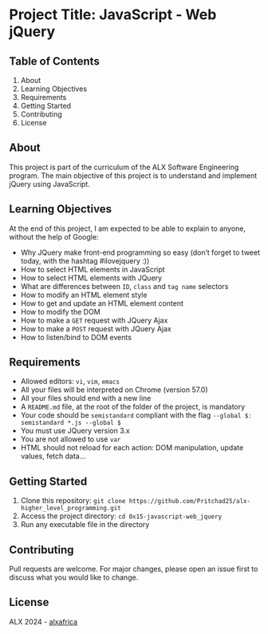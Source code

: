 # Project Title: JavaScript - Web jQuery

## Table of Contents
1. About
2. Learning Objectives
3. Requirements
4. Getting Started
5. Contributing
6. License

## About <a name="about"></a>
This project is part of the curriculum of the ALX Software Engineering program. The main objective of this project is to understand and implement jQuery using JavaScript.

## Learning Objectives <a name="learning-objectives"></a>
At the end of this project, I am expected to be able to explain to anyone, without the help of Google:
- Why JQuery make front-end programming so easy (don’t forget to tweet today, with the hashtag #ilovejquery :))
- How to select HTML elements in JavaScript
- How to select HTML elements with JQuery
- What are differences between `ID`, `class` and `tag name` selectors
- How to modify an HTML element style
- How to get and update an HTML element content
- How to modify the DOM
- How to make a `GET` request with JQuery Ajax
- How to make a `POST` request with JQuery Ajax
- How to listen/bind to DOM events

## Requirements <a name="requirements"></a>
- Allowed editors: `vi`, `vim`, `emacs`
- All your files will be interpreted on Chrome (version 57.0)
- All your files should end with a new line
- A `README.md` file, at the root of the folder of the project, is mandatory
- Your code should be `semistandard` compliant with the flag `--global $: semistandard *.js --global $`
- You must use JQuery version 3.x
- You are not allowed to use `var`
- HTML should not reload for each action: DOM manipulation, update values, fetch data…

## Getting Started <a name="getting-started"></a>
1. Clone this repository: `git clone https://github.com/Pritchad25/alx-higher_level_programming.git`
2. Access the project directory: `cd 0x15-javascript-web_jquery`
3. Run any executable file in the directory

## Contributing <a name="contributing"></a>
Pull requests are welcome. For major changes, please open an issue first to discuss what you would like to change.

## License <a name="license"></a>
ALX 2024 - [alxafrica](https://www.alxafrica.com)
